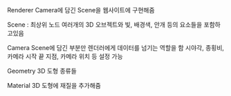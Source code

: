 Renderer
Camera에 담긴 Scene을 웹사이트에 구현해줌

Scene : 최상위 노드
여러개의 3D 오브젝트와 빛, 배경색, 안개 등의 요소들을 포함하고있음

Camera
Scene에 담긴 부분만 렌더러에게 데이터를 넘기는 역할을 함
시야각, 종횡비, 카메라 시작 끝 지점, 카메라 위치 등 설정 가능

Geometry
3D 도형 종류들

Material
3D 도형에 재질을 추가해줌
